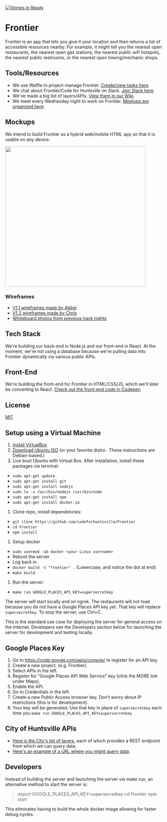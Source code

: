 [![Stories in Ready](https://badge.waffle.io/codeforhuntsville/Frontier.png?label=ready&title=Ready)](https://waffle.io/codeforhuntsville/Frontier)

# Frontier
Frontier is an app that lets you give it your location and then returns a list of accessible resources nearby. For example, it might tell you the nearest open restaurants, the nearest open gas stations, the nearest public wifi hotspots, the nearest public restrooms, or the nearest open towing/mechanic shops.

## Tools/Resources

* We use Waffle to project-manage Frontier. [Create/view tasks here](https://waffle.io/codeforhuntsville/Frontier).
* We chat about Frontier/Code for Huntsville on Slack. [Join Slack here](http://tech256.com).
* We've made a big list of layers/APIs. [View them in our Wiki](https://github.com/codeforhuntsville/Frontier/wiki/Masterlist-of-layers-and-public-APIs).
* We meet every Wednesday night to work on Frontier. [Meetups are organized here](http://www.meetup.com/Hack-Huntsville).

## Mockups
We intend to build Frontier as a hybrid web/mobile HTML app so that it is usable on any device.

<img src="http://i.imgur.com/KzCHSbC.jpg" height="450">

### Wireframes

* [V1.1 wireframes made by Abbie](https://frcv.net/files/mockups/Wireframe-OnTheFly_V1.pdf)
* [V1.2 wireframes made by Chris](http://lrdy2r.axshare.com/)
* [Whiteboard photos from previous hack nights](https://frcv.net/files/mockups/meetups-whiteboard/) 
 
## Tech Stack

We're building our back-end in Node.js and our front-end in React. At the moment, we're not using a database because we're pulling data into Frontier dynamically via various public APIs.

## Front-End

We're building the front-end for Frontier in HTML/CSS/JS, which we'll later be converting to React. [Check out the front-end code in Codepen](http://codepen.io/chadxz/full/waobOw/).

## License
[MIT](/LICENSE.txt)

## Setup using a Virtual Machine

1. [Install VirtualBox](https://www.virtualbox.org/)
1. [Download Ubuntu ISO](http://www.ubuntu.com/) (or your favorite distro . These instructions are Debian-based.)
1. Live boot Ubuntu with Virtual Box. After installation, install these packages via terminal:
  * `sudo apt-get update`
  * `sudo apt-get install git`
  * `sudo apt-get install nodejs`
  * `sudo ln -s /usr/bin/nodejs /usr/bin/node`
  * `sudo apt-get install npm`
  * `sudo apt-get install docker.io`
1. Clone repo, install dependencies:
  *  `git clone https://github.com/codeforhuntsville/Frontier`
  * `cd Frontier`
  * `npm install`
1. Setup docker
  * `sudo usermod -aG docker <your Linux username>`
  * Reboot the server
  * Log back in.
  * `docker build -t "frontier" .` (Lowercase, and notice the dot at end)
  * `make build`
1. Run the server:
  * `make run GOOGLE_PLACES_API_KEY=supersecretkey`

The server will start locally and on ngrok. The restaurants will not load because you do not have a Google Places API key yet. That key will replace `supersecretkey`. To stop the server, use Ctrl+C.

This is the standard use case for deploying the server for general access on the internet.  Developers see the Developers section below for launching the server for development and testing locally.

## Google Places Key

1. Go to https://code.google.com/apis/console/ to register for an API key.
1. Create a new project, (e.g. Frontier).
1. Select APIs in the left.
1. Register for "Google Places API Web Service" key (click the MORE link under Maps).
1. Enable the API.
1. Go to Credentials in the left.
1. Create a new Public Access browser key. Don't worry about IP restrictions (this is for development).
1. Your key will be generated. Use that key in place of `supersecretkey` each time you `make run GOOGLE_PLACES_API_KEY=supersecretkey`

## City of Huntsville APIs

* [Here is the City's list of layers](http://maps.huntsvilleal.gov/arcgis/rest/services/Layers), each of which provides a REST endpoint from which we can query data. 
* [Here's an example of a URL where you might query data](http://maps.huntsvilleal.gov/arcgis/rest/services/Layers/ParkLocations/MapServer/0/query).

## Developers

Instead of building the server and launching the server via make run, an alternative method to start the server is:
>export GOOGLE_PLACES_API_KEY=supersecretkey
>cd Frontier
>npm start

This eliminates having to build the whole docker image allowing for faster debug cycles.

